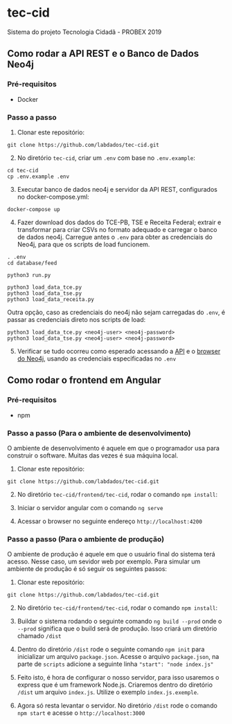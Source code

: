 # tec-cid

Sistema do projeto Tecnologia Cidadã - PROBEX 2019

## Como rodar a API REST e o Banco de Dados Neo4j

### Pré-requisitos

- Docker

### Passo a passo

1. Clonar este repositório:

```
git clone https://github.com/labdados/tec-cid.git
```

2. No diretório `tec-cid`, criar um `.env` com base no `.env.example`:

```
cd tec-cid
cp .env.example .env
```

3. Executar banco de dados neo4j e servidor da API REST, configurados no docker-compose.yml:
```
docker-compose up
```

4. Fazer download dos dados do TCE-PB, TSE e Receita Federal; extrair e transformar para criar CSVs no formato adequado e carregar o banco de dados neo4j. Carregue antes o `.env` para obter as credenciais do Neo4j, para que os scripts de load funcionem.

```
. .env
cd database/feed

python3 run.py

python3 load_data_tce.py
python3 load_data_tse.py
python3 load_data_receita.py
```

Outra opção, caso as credenciais do neo4j não sejam carregadas do `.env`, é passar as credenciais direto nos scripts de load:

```
python3 load_data_tce.py <neo4j-user> <neo4j-password>
python3 load_data_tse.py <neo4j-user> <neo4j-password>
```

5. Verificar se tudo ocorreu como esperado acessando a [API](http://localhost:5000/tec-cid/api/docs) e o [browser do Neo4j](http://localhost:7474/browser), usando as credenciais especificadas no `.env`

## Como rodar o frontend em Angular

### Pré-requisitos

- npm

### Passo a passo (Para o ambiente de desenvolvimento)

O ambiente de desenvolvimento é aquele em que o programador usa para construir o software. Muitas das vezes é sua máquina local.

1. Clonar este repositório:

```
git clone https://github.com/labdados/tec-cid.git
```

2. No diretório `tec-cid/frontend/tec-cid`, rodar o comando `npm install`:

3. Iniciar o servidor angular com o comando `ng serve`

4. Acessar o browser no seguinte endereço `http://localhost:4200`

### Passo a passo (Para o ambiente de produção)

O ambiente de produção é aquele em que o usuário final do sistema terá acesso. Nesse caso, um sevidor web por exemplo.
Para simular um ambiente de produção é só seguir os seguintes passos:

1. Clonar este repositório:

```
git clone https://github.com/labdados/tec-cid.git
```

2. No diretório `tec-cid/frontend/tec-cid`, rodar o comando `npm install`:

3. Buildar o sistema rodando o seguinte comando `ng build --prod` onde o `--prod` significa que o build será de produção. Isso criará um diretório chamado `/dist`

4. Dentro do diretório `/dist` rode o seguinte comando `npm init` para inicializar um arquivo `package.json`. Acesse o arquivo `package.json`, na parte de `scripts` adicione a seguinte linha `"start": "node index.js"` 

5. Feito isto, é hora de configurar o nosso servidor, para isso usaremos o express que é um framework Node.js. Criaremos dentro do diretório `/dist` um arquivo `index.js`. Utilize o exemplo `index.js.exemple`.

6. Agora só resta levantar o servidor. No diretório `/dist` rode o comando `npm start` e acesse o `http://localhost:3000`
